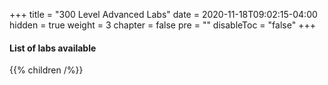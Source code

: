 +++
title = "300 Level Advanced Labs"
date = 2020-11-18T09:02:15-04:00
hidden = true
weight = 3
chapter = false
pre = ""
disableToc = "false"
+++

#### List of labs available
{{% children /%}}
